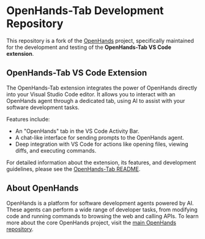 # OpenHands-Tab Development Repository

This repository is a fork of the [OpenHands](https://github.com/All-Hands-AI/OpenHands) project, specifically maintained for the development and testing of the **OpenHands-Tab VS Code extension**.

## OpenHands-Tab VS Code Extension

The OpenHands-Tab extension integrates the power of OpenHands directly into your Visual Studio Code editor. It allows you to interact with an OpenHands agent through a dedicated tab, using AI to assist with your software development tasks.

Features include:
*   An "OpenHands" tab in the VS Code Activity Bar.
*   A chat-like interface for sending prompts to the OpenHands agent.
*   Deep integration with VS Code for actions like opening files, viewing diffs, and executing commands.

For detailed information about the extension, its features, and development guidelines, please see the [OpenHands-Tab README](./openhands/runtime/utils/vscode-extensions/openhands-tab/README.md).

## About OpenHands

OpenHands is a platform for software development agents powered by AI. These agents can perform a wide range of developer tasks, from modifying code and running commands to browsing the web and calling APIs. To learn more about the core OpenHands project, visit the [main OpenHands repository](https://github.com/All-Hands-AI/OpenHands).

